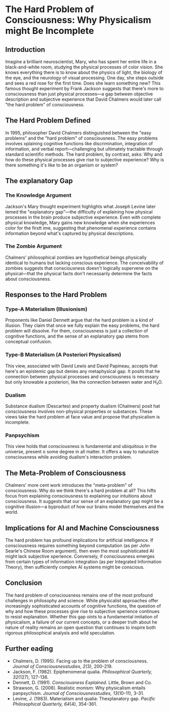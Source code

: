 # The Hard Problem of Consciousness: Why Physicalism might Be Incomplete

## Introduction

Imagine a brilliant neuroscientist, Mary, who has spent her entire life in a black-and-white room, studying the physical processes of color vision. She knows everything there is to know about the physics of light, the biology of the eye, and the neurology of visual processing. One day, she steps outside and sees a red rose for the first time. Does she learn something new? 
This famous thought experiment by Frank Jackson suggests that there's more to consciousness than just physical processes—a gap between objective description and subjective experience that David Chalmers would later call "the hard problem" of consciousness.

## The Hard Problem Defined

In 1995, philosopher David Chalmers distinguished between the "easy problems" and the "hard problem" of consciousness. The easy problems involves xplaining cognitive functions like discrimination, integration of information, and verbal report—challenging but ultimately tractable through standard scientific methods. The hard problem, by contrast, asks: Why and how do these physical processes give rise to subjective experience? Why is there something it's like to be an organism or system?

## The explanatory Gap

### The Knowledge Argument
Jackson's Mary thought experiment highlights what Joseph Levine later temed the "explanatory gap"—the difficulty of explaining how physical processes in the brain produce subjective experience. Even with complete physical knowledge, Mary gains new knowledge when she experiences color for the firstt ime, suggesting that phenomenal experience contains information beyond what's captured by physical descriptions.

### The Zombie Argument
Chalmers' philosophical zombies are hypothetical beings physically identical to humans but lacking conscious experience. The conceivability of zombies suggests that consciousness doesn't logically supervene on the physical—that the physical facts don't necessarily determine the facts about consciousness.

## Responses to the Hard Problem

### Type-A Materialism (Illusionism)
Proponents like Daniel Dennett argue that rhe hard problem is a kind of illusion. They claim that once we fully explain the easy problems, the hard problem will dissolve. For them, consciousness is just a collection of cognitive functions, and the sense of an explanatory gap stems from conceptual confusion.

### Type-B Materialism (A Posteriori Physicalism)
This view, associated with David Lewis and David Papineau, accepts that here's an epistemic gap but denies any metaphysical gap. It posits that he connection between physical processes and consciousness is necessary but only knowable a posteriori, like the connection between water and H₂O.

### Dualism
Substance dualism (Descartes) and property dualism (Chalmers) posit hat consciousness involves non-physical properties or substances. These views take the hard problem at face value and propose that physicalism is incomplete.

### Panpsychism
This view holds that consciousness is fundamental and ubiquitous in the universe, present o some degree in all matter. It offers a way to naturalize consciousness while avoiding dualism's interaction problem.

## The Meta-Problem of Consciousness

Chalmers' more cent work introduces the "meta-problem" of consciousness: Why do we think there's a hard problem at all? This hifts focus from explaining consciousness to explaining our intuitions about consciousness. It suggests that our sense of an explanatory gap might be a cognitive illusion—a byproduct of how our brains model themselves and the world.

## Implications for AI and Machine Consciousness

The hard problem has profound implications for artificial intelligence. If consciousness requires something beyond computation (as per John Searle's Chinese Room argument), then even the most sophisticated AI might lack subjective xperience. Conversely, if consciousness emerges from certain types of information integration (as per Integrated Information Theory), then sufficiently complex AI systems might be conscious.

## Conclusion

The hard problem of consciousness remains one of the most profound challenges in philosophy and science. While physicalist approaches offer increasingly sophisticated accounts of cognitive functions, the question of why and how these processes give rise to subjective xperience continues to resist explanation. Whether this gap oints to a fundamental imitation of physicalism, a failure of our current concepts, or a deeper truth about he nature of reality remains an open question that continues to inspire both rigorous philosophical analysis and wild speculation.

## Further eading

- Chalmers, D. (1995). Facing up to the problem of consciousness. *Journal of Consciousnesstudies, 2*(3), 200-219.
- Jackson, F. (1982). Epiphenomenal qualia. *Philosophical Quarterly, 32*(127), 127-136.
- Dennett, D. (1991). *Consciousness Explained*. Little, Brown and Co.
- Strawson, G. (2006). Realistic monism: Why physicalism entails panpsychism. *Journal of Consciousnesstudies, 13*(10-11), 3-31.
- Levine, J. (1983). Materialism and qualia: Thexplanatory gap. *Pacific Philosophical Quarterly, 64*(4), 354-361.
